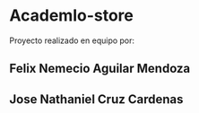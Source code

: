 # Academlo-store

Proyecto realizado en equipo por:

## Felix Nemecio Aguilar Mendoza
## Jose Nathaniel Cruz Cardenas
